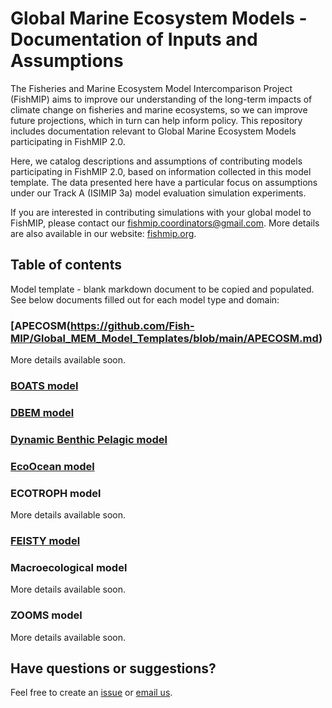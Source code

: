 # Global Marine Ecosystem Models - Documentation of Inputs and Assumptions

The Fisheries and Marine Ecosystem Model Intercomparison Project (FishMIP) aims to improve our understanding of the long-term impacts of climate change on fisheries and marine ecosystems, so we can improve future projections, which in turn can help inform policy. This repository includes documentation relevant to Global Marine Ecosystem Models participating in FishMIP 2.0.

Here, we catalog descriptions and assumptions of contributing models participating in FishMIP 2.0, based on information collected in this model template. The data presented here have a particular focus on assumptions under our Track A (ISIMIP 3a) model evaluation simulation experiments.

If you are interested in contributing simulations with your global model to FishMIP, please contact our [fishmip.coordinators\@gmail.com](mailto:fishmip.coordinators@gmail.com). More details are also available in our website: [fishmip.org](https://fishmip.org/joinus.html).

## Table of contents

Model template - blank markdown document to be copied and populated. See below documents filled out for each model type and domain:

### [APECOSM(https://github.com/Fish-MIP/Global_MEM_Model_Templates/blob/main/APECOSM.md)
More details available soon.

### [BOATS model](https://github.com/Fish-MIP/Global_MEM_Model_Templates/blob/main/BOATS.md)

### [DBEM model](https://github.com/Fish-MIP/Global_MEM_Model_Templates/blob/main/dbem.md)

### [Dynamic Benthic Pelagic model](https://github.com/Fish-MIP/Global_MEM_Model_Templates/blob/main/DBPM.md)

### [EcoOcean model](https://github.com/Fish-MIP/Global_MEM_Model_Templates/blob/main/EcoOcean.md)

### ECOTROPH model
More details available soon.

### [FEISTY model](https://github.com/Fish-MIP/Global_MEM_Model_Templates/blob/main/FEISTY.md)

### Macroecological model
More details available soon.

### ZOOMS model
More details available soon.

## Have questions or suggestions?

Feel free to create an [issue](https://github.com/Fish-MIP/Global_MEM_Model_Templates/issues) or [email us](mailto:fishmip.coordinators@gmail.com).
